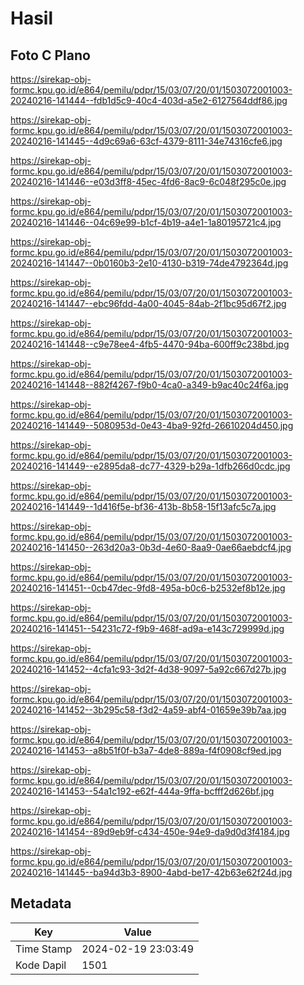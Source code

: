# Hasil

## Foto C Plano

https://sirekap-obj-formc.kpu.go.id/e864/pemilu/pdpr/15/03/07/20/01/1503072001003-20240216-141444--fdb1d5c9-40c4-403d-a5e2-6127564ddf86.jpg

https://sirekap-obj-formc.kpu.go.id/e864/pemilu/pdpr/15/03/07/20/01/1503072001003-20240216-141445--4d9c69a6-63cf-4379-8111-34e74316cfe6.jpg

https://sirekap-obj-formc.kpu.go.id/e864/pemilu/pdpr/15/03/07/20/01/1503072001003-20240216-141446--e03d3ff8-45ec-4fd6-8ac9-6c048f295c0e.jpg

https://sirekap-obj-formc.kpu.go.id/e864/pemilu/pdpr/15/03/07/20/01/1503072001003-20240216-141446--04c69e99-b1cf-4b19-a4e1-1a80195721c4.jpg

https://sirekap-obj-formc.kpu.go.id/e864/pemilu/pdpr/15/03/07/20/01/1503072001003-20240216-141447--0b0160b3-2e10-4130-b319-74de4792364d.jpg

https://sirekap-obj-formc.kpu.go.id/e864/pemilu/pdpr/15/03/07/20/01/1503072001003-20240216-141447--ebc96fdd-4a00-4045-84ab-2f1bc95d67f2.jpg

https://sirekap-obj-formc.kpu.go.id/e864/pemilu/pdpr/15/03/07/20/01/1503072001003-20240216-141448--c9e78ee4-4fb5-4470-94ba-600ff9c238bd.jpg

https://sirekap-obj-formc.kpu.go.id/e864/pemilu/pdpr/15/03/07/20/01/1503072001003-20240216-141448--882f4267-f9b0-4ca0-a349-b9ac40c24f6a.jpg

https://sirekap-obj-formc.kpu.go.id/e864/pemilu/pdpr/15/03/07/20/01/1503072001003-20240216-141449--5080953d-0e43-4ba9-92fd-26610204d450.jpg

https://sirekap-obj-formc.kpu.go.id/e864/pemilu/pdpr/15/03/07/20/01/1503072001003-20240216-141449--e2895da8-dc77-4329-b29a-1dfb266d0cdc.jpg

https://sirekap-obj-formc.kpu.go.id/e864/pemilu/pdpr/15/03/07/20/01/1503072001003-20240216-141449--1d416f5e-bf36-413b-8b58-15f13afc5c7a.jpg

https://sirekap-obj-formc.kpu.go.id/e864/pemilu/pdpr/15/03/07/20/01/1503072001003-20240216-141450--263d20a3-0b3d-4e60-8aa9-0ae66aebdcf4.jpg

https://sirekap-obj-formc.kpu.go.id/e864/pemilu/pdpr/15/03/07/20/01/1503072001003-20240216-141451--0cb47dec-9fd8-495a-b0c6-b2532ef8b12e.jpg

https://sirekap-obj-formc.kpu.go.id/e864/pemilu/pdpr/15/03/07/20/01/1503072001003-20240216-141451--54231c72-f9b9-468f-ad9a-e143c729999d.jpg

https://sirekap-obj-formc.kpu.go.id/e864/pemilu/pdpr/15/03/07/20/01/1503072001003-20240216-141452--4cfa1c93-3d2f-4d38-9097-5a92c667d27b.jpg

https://sirekap-obj-formc.kpu.go.id/e864/pemilu/pdpr/15/03/07/20/01/1503072001003-20240216-141452--3b295c58-f3d2-4a59-abf4-01659e39b7aa.jpg

https://sirekap-obj-formc.kpu.go.id/e864/pemilu/pdpr/15/03/07/20/01/1503072001003-20240216-141453--a8b51f0f-b3a7-4de8-889a-f4f0908cf9ed.jpg

https://sirekap-obj-formc.kpu.go.id/e864/pemilu/pdpr/15/03/07/20/01/1503072001003-20240216-141453--54a1c192-e62f-444a-9ffa-bcfff2d626bf.jpg

https://sirekap-obj-formc.kpu.go.id/e864/pemilu/pdpr/15/03/07/20/01/1503072001003-20240216-141454--89d9eb9f-c434-450e-94e9-da9d0d3f4184.jpg

https://sirekap-obj-formc.kpu.go.id/e864/pemilu/pdpr/15/03/07/20/01/1503072001003-20240216-141445--ba94d3b3-8900-4abd-be17-42b63e62f24d.jpg


## Metadata

| Key        | Value               |
| ---------- | ------------------- |
| Time Stamp | 2024-02-19 23:03:49 |
| Kode Dapil | 1501                |



